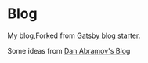 # Blog

My blog,Forked from [Gatsby blog starter](https://github.com/gatsbyjs/gatsby-starter-blog).

Some ideas from [Dan Abramov's Blog](https://github.com/gaearon/overreacted.io)
